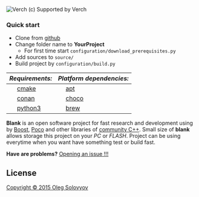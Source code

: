 ![Verch](https://tw-webserver1.teamworkpm.net/sites/verch/images/4FAEEB4AB5BE8E6C288E0D3EACB1D0E7.png)
(c) Supported by Verch

### Quick start
* Clone from [github](https://github.com/vbloodv/blank.git)
* Change folder name to __YourProject__
	* For first time start ```configuration/download_prerequisites.py```
* Add sources to ```source/```
* Build project by ```configuration/build.py```

|_Requirements:_|_Platform dependencies:_|
|---|---|
|<img src="https://cmake.org/wp-content/uploads/2014/06/favicon.png" width="16" height="16"> [cmake](https://cmake.org)|<img src="https://ih0.redbubble.net/image.87328931.0971/ap,550x550,12x12,1,transparent,t.u1.png" width="16" height="16"> [apt](https://en.wikipedia.org/wiki/APT_(Debian))|
|<img src="https://avatars0.githubusercontent.com/u/15212165?s=200&v=4" width="16" height="16"> [conan](https://conan.io/)|<img src="https://chocolatey.org/favicon.ico" width="16" height="16"> [choco](https://chocolatey.org/)|
|<img src="https://www.python.org/static/favicon.ico" width="16" height="16"> [python3](https://www.python.org/)|<img src="https://brew.sh/img/favicon.ico" width="16" height="16"> [brew](https://brew.sh/)|

__Blank__ is an open software project for fast research and development using by [Boost](http://www.boost.org), [Poco](https://pocoproject.org) and other libraries of [community C++](http://www.cplusplus.com). Small size of __blank__ allows storage this project on your _PC_ or _FLASH_. Project can be using everytime when you want have something test or build fast.

__Have are problems?__ [Opening an issue !!!](https://github.com/vbloodv/blank/issues/new)

## License
[ Copyright © 2015 Oleg Solovyov](https://github.com/vbloodv/blank/blob/master/LICENSE)